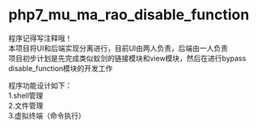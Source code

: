 # php7_mu_ma_rao_disable_function  
程序记得写注释哦！  
本项目将UI和后端实现分离进行，目前UI由两人负责，后端由一人负责  
项目初步计划是先完成类似蚁剑的链接模块和view模块，然后在进行bypass disable_function模块的开发工作 


程序功能设计如下：  
1.shell管理  
2.文件管理  
3.虚拟终端（命令执行）  

